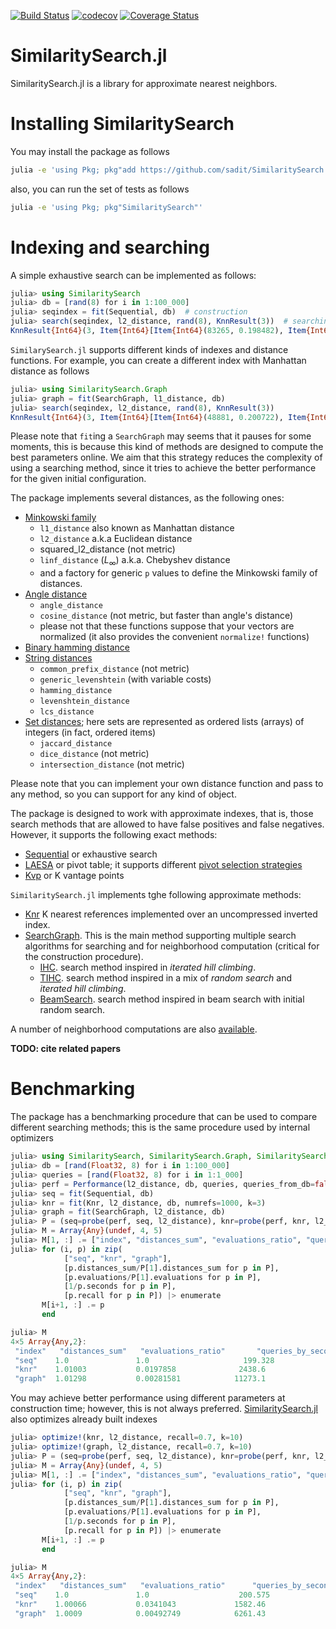 [![Build Status](https://travis-ci.org/sadit/SimilaritySearch.jl.svg?branch=master)](https://travis-ci.org/sadit/SimilaritySearch.jl)
[![codecov](https://codecov.io/gh/sadit/SimilaritySearch.jl/branch/master/graph/badge.svg)](https://codecov.io/gh/sadit/SimilaritySearch.jl)
[![Coverage Status](https://coveralls.io/repos/github/sadit/SimilaritySearch.jl/badge.svg?branch=master)](https://coveralls.io/github/sadit/SimilaritySearch.jl?branch=master)

# SimilaritySearch.jl


SimilaritySearch.jl is a library for approximate nearest neighbors.


# Installing SimilaritySearch


You may install the package as follows
```bash
julia -e 'using Pkg; pkg"add https://github.com/sadit/SimilaritySearch.jl"'
```
also, you can run the set of tests as follows
```bash
julia -e 'using Pkg; pkg"SimilaritySearch"'
```

# Indexing and searching
A simple exhaustive search can be implemented as follows:

```julia
julia> using SimilaritySearch
julia> db = [rand(8) for i in 1:100_000]
julia> seqindex = fit(Sequential, db)  # construction
julia> search(seqindex, l2_distance, rand(8), KnnResult(3))  # searching 3-nn for the random vector rand(8)
KnnResult{Int64}(3, Item{Int64}[Item{Int64}(83265, 0.198482), Item{Int64}(44113, 0.219748), Item{Int64}(38506, 0.254233)])
```

`SimilarySearch.jl` supports different kinds of indexes and distance functions. For example, you can create a different index with Manhattan distance as follows
```julia
julia> using SimilaritySearch.Graph
julia> graph = fit(SearchGraph, l1_distance, db)
julia> search(seqindex, l2_distance, rand(8), KnnResult(3))
KnnResult{Int64}(3, Item{Int64}[Item{Int64}(48881, 0.200722), Item{Int64}(56933, 0.224531), Item{Int64}(21200, 0.234252)])
```

Please note that `fit`ing a `SearchGraph` may seems that it pauses for some moments, this is because this kind of methods are designed to compute the best parameters online. We aim that this strategy reduces the complexity of using a searching method, since it tries to achieve the better performance for the given initial configuration.

The package implements several distances, as the following ones:
- [Minkowski family](https://github.com/sadit/SimilaritySearch.jl/blob/master/src/distances/vectors.jl)
  - `l1_distance` also known as Manhattan distance
  - `l2_distance` a.k.a Euclidean distance 
  - squared_l2_distance (not metric)
  - `linf_distance` ($L_∞$) a.k.a. Chebyshev distance
  - and a factory for generic `p` values to define the Minkowski family of distances.
- [Angle distance](https://github.com/sadit/SimilaritySearch.jl/blob/master/src/distances/cos.jl)
  - `angle_distance`
  - `cosine_distance` (not metric, but faster than angle's distance)
  - please not that these functions suppose that your vectors are normalized (it also provides the convenient `normalize!` functions)
- [Binary hamming distance](https://github.com/sadit/SimilaritySearch.jl/blob/master/src/distances/bits.jl)
- [String distances](https://github.com/sadit/SimilaritySearch.jl/blob/master/src/distances/strings.jl)
  - `common_prefix_distance` (not metric)
  - `generic_levenshtein` (with variable costs)
  - `hamming_distance`
  - `levenshtein_distance`
  - `lcs_distance`
- [Set distances](https://github.com/sadit/SimilaritySearch.jl/blob/master/src/distances/sets.jl); here sets are represented as ordered lists (arrays) of integers (in fact, ordered items)
  - `jaccard_distance`
  - `dice_distance` (not metric)
  - `intersection_distance` (not metric)

Please note that you can implement your own distance function and pass to any method, so you can support for any kind of object.

The package is designed to work with approximate indexes, that is, those search methods that are allowed to have false positives and false negatives. However, it supports the following exact methods:
- [Sequential](https://github.com/sadit/SimilaritySearch.jl/blob/master/src/indexes/seq.jl) or exhaustive search
- [LAESA](https://github.com/sadit/SimilaritySearch.jl/blob/master/src/indexes/laesa.jl) or pivot table; it supports different [pivot selection strategies](https://github.com/sadit/SimilaritySearch.jl/blob/master/src/indexes/pivotselectiontables.jl)
- [Kvp](https://github.com/sadit/SimilaritySearch.jl/blob/master/src/knr/kvp.jl) or K vantage points

`SimilaritySearch.jl` implements tghe following approximate methods:
- [Knr](https://github.com/sadit/SimilaritySearch.jl/blob/master/src/knr/knr.jl) K nearest references implemented over an uncompressed inverted index.
- [SearchGraph](https://github.com/sadit/SimilaritySearch.jl/blob/master/src/graph/graph.jl). This is the main method supporting multiple search algorithms for searching and for neighborhood computation (critical for the construction procedure).
  - [IHC](https://github.com/sadit/SimilaritySearch.jl/blob/master/src/graph/ihc.jl). search method inspired in _iterated hill climbing_.
  - [TIHC](https://github.com/sadit/SimilaritySearch.jl/blob/master/src/graph/tihc.jl). search method inspired in a mix of _random search_ and _iterated hill climbing_.
  - [BeamSearch](https://github.com/sadit/SimilaritySearch.jl/blob/master/src/graph/beamsearch.jl). search method inspired in beam search with initial random search.
  
A number of neighborhood computations are also [available](https://github.com/sadit/SimilaritySearch.jl/tree/master/src/graph/neighborhood).
  
**TODO: cite related papers**


# Benchmarking

The package has a benchmarking procedure that can be used to compare different searching methods; this is the same procedure used by internal optimizers

```julia
julia> using SimilaritySearch, SimilaritySearch.Graph, SimilaritySearch.SimilarReferences
julia> db = [rand(Float32, 8) for i in 1:100_000]
julia> queries = [rand(Float32, 8) for i in 1:1_000]
julia> perf = Performance(l2_distance, db, queries, queries_from_db=false, expected_k=10)
julia> seq = fit(Sequential, db)
julia> knr = fit(Knr, l2_distance, db, numrefs=1000, k=3)
julia> graph = fit(SearchGraph, l2_distance, db)
julia> P = (seq=probe(perf, seq, l2_distance), knr=probe(perf, knr, l2_distance), graph=probe(perf, graph, l2_distance))
julia> M = Array{Any}(undef, 4, 5)
julia> M[1, :] .= ["index", "distances_sum", "evaluations_ratio", "queries_by_second", "recall"]
julia> for (i, p) in zip(
            ["seq", "knr", "graph"],
            [p.distances_sum/P[1].distances_sum for p in P],
            [p.evaluations/P[1].evaluations for p in P],
            [1/p.seconds for p in P],
            [p.recall for p in P]) |> enumerate
       M[i+1, :] .= p
       end

julia> M
4×5 Array{Any,2}:
 "index"   "distances_sum"   "evaluations_ratio"       "queries_by_second"   "recall"
 "seq"    1.0               1.0                     199.328                 1.0      
 "knr"    1.01003           0.0197858              2438.6                   0.9084   
 "graph"  1.01298           0.00281581            11273.1                   0.87 
```

You may achieve better performance using different parameters at construction time;
however, this is not always preferred. [SimilaritySearch.jl](https://github.com/sadit/SimilaritySearch.jl) also optimizes already built indexes

```julia
julia> optimize!(knr, l2_distance, recall=0.7, k=10)
julia> optimize!(graph, l2_distance, recall=0.7, k=10)
julia> P = (seq=probe(perf, seq, l2_distance), knr=probe(perf, knr, l2_distance), graph=probe(perf, graph, l2_distance))
julia> M = Array{Any}(undef, 4, 5)
julia> M[1, :] .= ["index", "distances_sum", "evaluations_ratio", "queries_by_second", "recall"]
julia> for (i, p) in zip(
            ["seq", "knr", "graph"],
            [p.distances_sum/P[1].distances_sum for p in P],
            [p.evaluations/P[1].evaluations for p in P],
            [1/p.seconds for p in P],
            [p.recall for p in P]) |> enumerate
       M[i+1, :] .= p
       end

julia> M
4×5 Array{Any,2}:
 "index"   "distances_sum"   "evaluations_ratio"      "queries_by_second"   "recall"
 "seq"    1.0               1.0                    200.575                 1.0      
 "knr"    1.00066           0.0341043             1582.46                  0.9905   
 "graph"  1.0009            0.00492749            6261.43                  0.9872   

```


